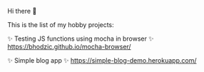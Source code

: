 Hi there 👋

This is the list of my hobby projects:

✨ Testing JS functions using mocha in browser ✨
https://bhodzic.github.io/mocha-browser/

✨ Simple blog app ✨
https://simple-blog-demo.herokuapp.com/
